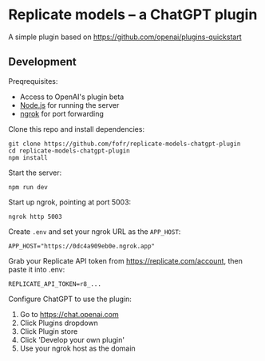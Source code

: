 # Replicate models – a ChatGPT plugin

A simple plugin based on https://github.com/openai/plugins-quickstart

## Development

Preqrequisites:

- Access to OpenAI's plugin beta
- [Node.js](https://nodejs.org) for running the server
- [ngrok](https://ngrok.com/) for port forwarding

Clone this repo and install dependencies:

```
git clone https://github.com/fofr/replicate-models-chatgpt-plugin
cd replicate-models-chatgpt-plugin
npm install
```

Start the server:

```
npm run dev
```

Start up ngrok, pointing at port 5003:

```
ngrok http 5003
```

Create `.env` and set your ngrok URL as the `APP_HOST`:

```
APP_HOST="https://0dc4a909eb0e.ngrok.app"
```

Grab your Replicate API token from https://replicate.com/account, then paste it into .env:

```
REPLICATE_API_TOKEN=r8_...
```

Configure ChatGPT to use the plugin:

1. Go to https://chat.openai.com
1. Click Plugins dropdown
1. Click Plugin store
1. Click 'Develop your own plugin'
1. Use your ngrok host as the domain

